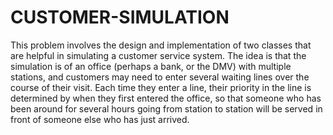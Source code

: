 # CUSTOMER-SIMULATION
This problem involves the design and implementation of two classes that are helpful in simulating a customer service system. The idea is that the simulation is of an office (perhaps a bank, or the DMV) with multiple stations, and customers may need to enter several waiting lines over the course of their visit. Each time they enter a line, their priority in the line is determined by when they first entered the office, so that someone who has been around for several hours going from station to station will be served in front of someone else who has just arrived.
